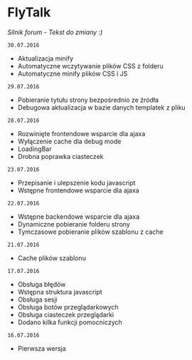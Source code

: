 # FlyTalk
_Silnik forum - Tekst do zmiany :)_

`30.07.2016`
- Aktualizacja minify
- Automatyczne wczytywanie plików CSS z folderu
- Automatyczne minify plików CSS i JS

`29.07.2016`
- Pobieranie tytułu strony bezpośrednio ze źródła
- Debugowa aktualizacja w bazie danych templatek z pliku

`28.07.2016`
- Rozwinięte frontendowe wsparcie dla ajaxa
- Wyłączenie cache dla debug mode
- LoadingBar
- Drobna poprawka ciasteczek

`23.07.2016`
- Przepisanie i ulepszenie kodu javascript
- Wstępne frontendowe wsparcie dla ajaxa

`22.07.2016`
- Wstępne backendowe wsparcie dla ajaxa
- Dynamiczne pobieranie folderu strony
- Tymczasowe pobieranie plików szablonu z cache

`21.07.2016`
- Cache plików szablonu

`17.07.2016`
- Obsługa błędów
- Wstępna struktura javascript
- Obsługa sesji
- Obsługa botów przeglądarkowych
- Obsługa ciasteczek przeglądarki
- Dodano kilka funkcji pomocniczych

`16.07.2016`
- Pierwsza wersja